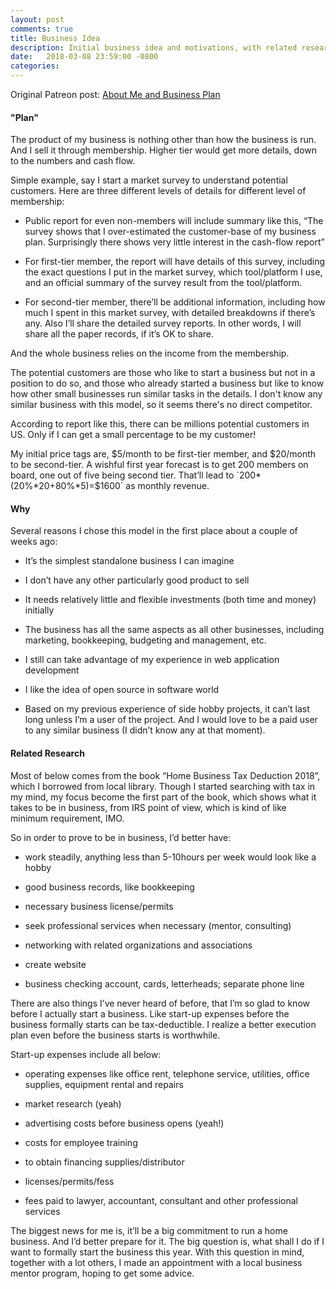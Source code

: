 ```yaml
---
layout: post
comments: true
title: Business Idea
description: Initial business idea and motivations, with related research on starting a home business.
date:   2018-03-08 23:59:00 -0800
categories:
---
```


Original Patreon post: [About Me and Business Plan](https://www.patreon.com/posts/about-me-and-17450390)

#### "Plan"

The product of my business is nothing other than how the business is run. And I sell it through membership. Higher tier would get more details, down to the numbers and cash flow.

Simple example, say I start a market survey to understand potential customers. Here are three different levels of details for different level of membership:

- Public report for even non-members will include summary like this, “The survey shows that I over-estimated the customer-base of my business plan. Surprisingly there shows very little interest in the cash-flow report”

- For first-tier member, the report will have details of this survey, including the exact questions I put in the market survey, which tool/platform I use, and an official summary of the survey result from the tool/platform.

- For second-tier member, there’ll be additional information, including how much I spent in this market survey, with detailed breakdowns if there’s any. Also I’ll share the detailed survey reports. In other words, I will share all the paper records, if it’s OK to share.

And the whole business relies on the income from the membership.

The potential customers are those who like to start a business but not in a position to do so, and those who already started a business but like to know how other small businesses run similar tasks in the details. I don't know any similar business with this model, so it seems there's no direct competitor.

According to report like this, there can be millions potential customers in US. Only if I can get a small percentage to be my customer!

My initial price tags are, $5/month to be first-tier member, and $20/month to be second-tier. A wishful first year forecast is to get 200 members on board, one out of five being second tier. That’ll lead to `200*(20%*20+80%*5)=$1600` as monthly revenue.

#### Why

Several reasons I chose this model in the first place about a couple of weeks ago:

- It’s the simplest standalone business I can imagine

- I don’t have any other particularly good product to sell

- It needs relatively little and flexible investments (both time and money) initially

- The business has all the same aspects as all other businesses, including marketing, bookkeeping, budgeting and management, etc.

- I still can take advantage of my experience in web application development

- I like the idea of open source in software world

- Based on my previous experience of side hobby projects, it can’t last long unless I’m a user of the project. And I would love to be a paid user to any similar business (I didn’t know any at that moment).

#### Related Research

Most of below comes from the book “Home Business Tax Deduction 2018”, which I borrowed from local library. Though I started searching with tax in my mind, my focus become the first part of the book, which shows what it takes to be in business, from IRS point of view, which is kind of like minimum requirement, IMO.

So in order to prove to be in business, I’d better have:

- work steadily, anything less than 5-10hours per week would look like a hobby

- good business records, like bookkeeping

- necessary business license/permits

- seek professional services when necessary (mentor, consulting)

- networking with related organizations and associations

- create website

- business checking account, cards, letterheads; separate phone line

There are also things I’ve never heard of before, that I’m so glad to know before I actually start a business. Like start-up expenses before the business formally starts can be tax-deductible. I realize a better execution plan even before the business starts is worthwhile.

Start-up expenses include all below:

- operating expenses like office rent, telephone service, utilities, office supplies, equipment rental and repairs

- market research (yeah)

- advertising costs before business opens (yeah!)

- costs for employee training

- to obtain financing supplies/distributor

- licenses/permits/fess

- fees paid to lawyer, accountant, consultant and other professional services

The biggest news for me is, it’ll be a big commitment to run a home business. And I’d better prepare for it. The big question is, what shall I do if I want to formally start the business this year. With this question in mind, together with a lot others, I made an appointment with a local business mentor program, hoping to get some advice.
